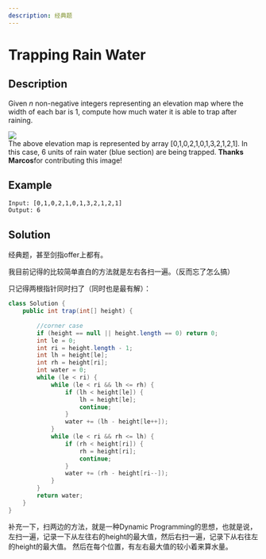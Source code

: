 ```yaml
---
description: 经典题
---
```


# Trapping Rain Water

## Description

Given _n_ non-negative integers representing an elevation map where the width of each bar is 1, compute how much water it is able to trap after raining.

![](http://www.leetcode.com/static/images/problemset/rainwatertrap.png)  
The above elevation map is represented by array \[0,1,0,2,1,0,1,3,2,1,2,1\]. In this case, 6 units of rain water \(blue section\) are being trapped. **Thanks Marcos**for contributing this image!

## Example

```text
Input: [0,1,0,2,1,0,1,3,2,1,2,1]
Output: 6
```

## Solution

经典题，甚至剑指offer上都有。

我目前记得的比较简单直白的方法就是左右各扫一遍。（反而忘了怎么搞）

只记得两根指针同时扫了（同时也是最有解）：

```java
class Solution {
    public int trap(int[] height) {
        
        //corner case
        if (height == null || height.length == 0) return 0;
        int le = 0;
        int ri = height.length - 1;
        int lh = height[le];
        int rh = height[ri];
        int water = 0;
        while (le < ri) {
            while (le < ri && lh <= rh) {
                if (lh < height[le]) {
                    lh = height[le];
                    continue;
                }
                water += (lh - height[le++]);
            }
            while (le < ri && rh <= lh) {
                if (rh < height[ri]) {
                    rh = height[ri];
                    continue;
                }
                water += (rh - height[ri--]);
            }
        }
        return water;
    }
}
```

补充一下，扫两边的方法，就是一种Dynamic Programming的思想，也就是说，左扫一遍，记录一下从左往右的height的最大值，然后右扫一遍，记录下从右往左的height的最大值。 然后在每个位置，有左右最大值的较小着来算水量。

